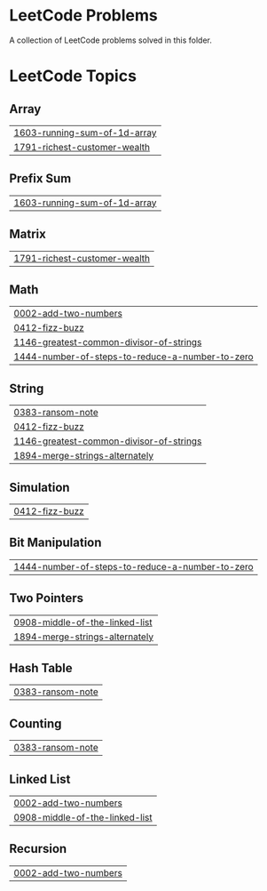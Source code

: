 # LeetCode Problems

A collection of LeetCode problems solved in this folder.

<!---LeetCode Topics Start-->
# LeetCode Topics
## Array
|  |
| ------- |
| [1603-running-sum-of-1d-array](https://github.com/sonsu95/algorithm/tree/master/LeetCode/1603-running-sum-of-1d-array) |
| [1791-richest-customer-wealth](https://github.com/sonsu95/algorithm/tree/master/LeetCode/1791-richest-customer-wealth) |
## Prefix Sum
|  |
| ------- |
| [1603-running-sum-of-1d-array](https://github.com/sonsu95/algorithm/tree/master/LeetCode/1603-running-sum-of-1d-array) |
## Matrix
|  |
| ------- |
| [1791-richest-customer-wealth](https://github.com/sonsu95/algorithm/tree/master/LeetCode/1791-richest-customer-wealth) |
## Math
|  |
| ------- |
| [0002-add-two-numbers](https://github.com/sonsu95/algorithm/tree/master/LeetCode/0002-add-two-numbers) |
| [0412-fizz-buzz](https://github.com/sonsu95/algorithm/tree/master/LeetCode/0412-fizz-buzz) |
| [1146-greatest-common-divisor-of-strings](https://github.com/sonsu95/algorithm/tree/master/LeetCode/1146-greatest-common-divisor-of-strings) |
| [1444-number-of-steps-to-reduce-a-number-to-zero](https://github.com/sonsu95/algorithm/tree/master/LeetCode/1444-number-of-steps-to-reduce-a-number-to-zero) |
## String
|  |
| ------- |
| [0383-ransom-note](https://github.com/sonsu95/algorithm/tree/master/LeetCode/0383-ransom-note) |
| [0412-fizz-buzz](https://github.com/sonsu95/algorithm/tree/master/LeetCode/0412-fizz-buzz) |
| [1146-greatest-common-divisor-of-strings](https://github.com/sonsu95/algorithm/tree/master/LeetCode/1146-greatest-common-divisor-of-strings) |
| [1894-merge-strings-alternately](https://github.com/sonsu95/algorithm/tree/master/LeetCode/1894-merge-strings-alternately) |
## Simulation
|  |
| ------- |
| [0412-fizz-buzz](https://github.com/sonsu95/algorithm/tree/master/LeetCode/0412-fizz-buzz) |
## Bit Manipulation
|  |
| ------- |
| [1444-number-of-steps-to-reduce-a-number-to-zero](https://github.com/sonsu95/algorithm/tree/master/LeetCode/1444-number-of-steps-to-reduce-a-number-to-zero) |
## Two Pointers
|  |
| ------- |
| [0908-middle-of-the-linked-list](https://github.com/sonsu95/algorithm/tree/master/LeetCode/0908-middle-of-the-linked-list) |
| [1894-merge-strings-alternately](https://github.com/sonsu95/algorithm/tree/master/LeetCode/1894-merge-strings-alternately) |
## Hash Table
|  |
| ------- |
| [0383-ransom-note](https://github.com/sonsu95/algorithm/tree/master/LeetCode/0383-ransom-note) |
## Counting
|  |
| ------- |
| [0383-ransom-note](https://github.com/sonsu95/algorithm/tree/master/LeetCode/0383-ransom-note) |
## Linked List
|  |
| ------- |
| [0002-add-two-numbers](https://github.com/sonsu95/algorithm/tree/master/LeetCode/0002-add-two-numbers) |
| [0908-middle-of-the-linked-list](https://github.com/sonsu95/algorithm/tree/master/LeetCode/0908-middle-of-the-linked-list) |
## Recursion
|  |
| ------- |
| [0002-add-two-numbers](https://github.com/sonsu95/algorithm/tree/master/LeetCode/0002-add-two-numbers) |
<!---LeetCode Topics End-->